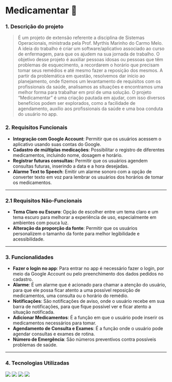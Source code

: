 # Medicamentar 💊

### 1. Descrição do projeto
> É um projeto de extensão referente a disciplina de Sistemas Operacionais, ministrada pela Prof. Myrthis Marinho do Carmo Melo. 
   A ideia do trabalho é criar um software/aplicativo associado ao curso de enfermagem, para que os ajudem na sua jornada de trabalho. O objetivo desse projeto é auxiliar pessoas idosas ou pessoas que têm problemas de esquecimento, a recordarem o horário que precisam tomar seus remédios e até mesmo fazer a reposição dos mesmos. 
   A partir da problemática em questão, resolvemos dar início ao planejamento, onde fizemos um levantamento de requisitos com os profissionais da saúde, analisamos as situações e encontramos uma melhor forma para trabalhar em prol de uma solução.
   O projeto “Medicamentar” é uma criação pautada em ajudar, com isso diversos benefícios podem ser explorados, como a facilidade de agendamento, auxílio aos profissionais da saúde e uma boa conduta do usuário no app.

### 2. Requisitos Funcionais
- **Integração com Google Account**: Permitir que os usuários acessem o aplicativo usando suas contas do Google.
- **Cadastro de múltiplas medicações**:  Possibilitar o registro de diferentes medicamentos, incluindo nome, dosagem e horário.
- **Registrar futuras consultas:** Permitir que os usuários agendem consultas futuras, inserindo a data e a hora desejadas.
- **Alarme Text to Speech**: Emitir um alarme sonoro com a opção de converter texto em voz para lembrar os usuários dos horários de tomar os medicamentos.
---
### 2.1 Requisitos Não-Funcionais
 - **Tema Claro ou Escuro**: Opção de escolher entre um tema claro e um tema escuro para melhorar a experiência de uso, especialmente em ambientes com pouca luz.
 - **Alteração da proporção da fonte**: Permitir que os usuários personalizem o tamanho da fonte para melhor legibilidade e acessibilidade.
 ---
### 3. Funcionalidades
- **Fazer o login no app**: Para entrar no app é necessário fazer o login, por meio da Google Account ou  pelo preenchimento dos dados pedidos no cadastro.
- **Alarme**:  É um alarme que é acionado para chamar a atenção do usuário, para que ele possa ficar atento a uma possível reposição de medicamentos, uma consulta ou o horário do remédio.
- **Notificações**: São notificações de aviso, onde o usuário recebe em sua barra de notificações, para que fique possível ver e ficar atento a situação notificada.
- **Adicionar Medicamentos**: É a função em que o usuário pode inserir os medicamentos necessários para tomar. 
- **Agendamento de Consulta e Exames**: É a função onde o usuário pode agendar consultas e exames de rotina.
- **Número de Emergência**: São números preventivos contra possíveis problemas de saúde.
---
### 4. Tecnologias Utilizadas

<div>
<img src = "https://img.shields.io/badge/-React-B0C4DE?style=for-the-badge&logo=react&logoColor=1C1C1C">

<img src = "https://img.shields.io/badge/-TypeScript-008000?style=for-the-badge&logo=typescript&logoColor=white">

<img src = "https://img.shields.io/badge/-JavaScript-008080?style=for-the-badge&logo=javascript&logoColor=white">

<img src = "https://img.shields.io/badge/-Expo-FF00FF?style=for-the-badge&logo=expo&logoColor=white">

</div>


